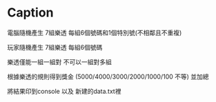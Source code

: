 # Caption
電腦隨機產生 7組樂透 每組6個號碼和1個特別號(不相鄰且不重複)

玩家隨機產生 7組樂透 每組6個號碼

樂透僅能一組一組對 不可以一組對多組

根據樂透的規則得到獎金 (5000/4000/3000/2000/1000/100 不等) 並加總

將結果印到console 以及 新建的data.txt裡

